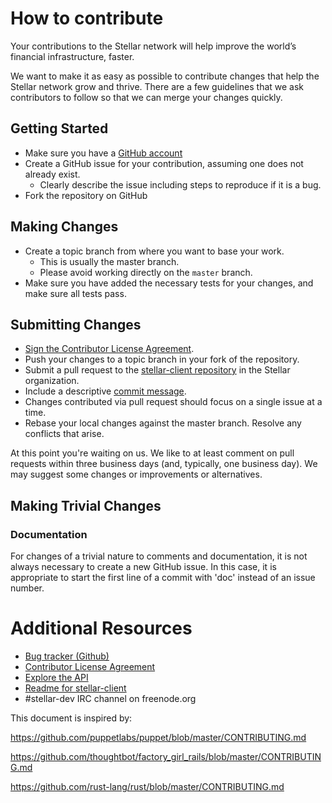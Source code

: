 # How to contribute

Your contributions to the Stellar network will help improve the world’s financial
infrastructure, faster.

We want to make it as easy as possible to contribute changes that
help the Stellar network grow and thrive. There are a few guidelines that we
ask contributors to follow so that we can merge your changes quickly.

## Getting Started

* Make sure you have a [GitHub account](https://github.com/signup/free)
* Create a GitHub issue for your contribution, assuming one does not already exist.
  * Clearly describe the issue including steps to reproduce if it is a bug.
* Fork the repository on GitHub

## Making Changes

* Create a topic branch from where you want to base your work.
  * This is usually the master branch.
  * Please avoid working directly on the `master` branch.
* Make sure you have added the necessary tests for your changes, and make sure all tests pass.

## Submitting Changes

* <a href="https://www.clahub.com/agreements/bekkibolthouse/stellar-client">Sign the Contributor License Agreement</a>.
* Push your changes to a topic branch in your fork of the repository.
* Submit a pull request to the [stellar-client repository](https://github.com/stellar/stellar-client) in the Stellar organization.
 * Include a descriptive [commit message](https://github.com/erlang/otp/wiki/Writing-good-commit-messages).
 * Changes contributed via pull request should focus on a single issue at a time.
 * Rebase your local changes against the master branch. Resolve any conflicts that arise.
 
At this point you're waiting on us. We like to at least comment on pull requests within three 
business days (and, typically, one business day). We may suggest some changes or improvements or alternatives.

## Making Trivial Changes

### Documentation
For changes of a trivial nature to comments and documentation, it is not
always necessary to create a new GitHub issue. In this case, it is
appropriate to start the first line of a commit with 'doc' instead of
an issue number. 

# Additional Resources

* [Bug tracker (Github)](https://github.com/stellar/stellar-client/issues)
* <a href="https://www.clahub.com/agreements/stellar/stellar-client">Contributor License Agreement</a>
* [Explore the API](https://www.stellar.org/api/)
* [Readme for stellar-client](https://github.com/stellar/stellar-client/blob/master/README.md)
* #stellar-dev IRC channel on freenode.org


This document is inspired by:

https://github.com/puppetlabs/puppet/blob/master/CONTRIBUTING.md 

https://github.com/thoughtbot/factory_girl_rails/blob/master/CONTRIBUTING.md 

https://github.com/rust-lang/rust/blob/master/CONTRIBUTING.md
